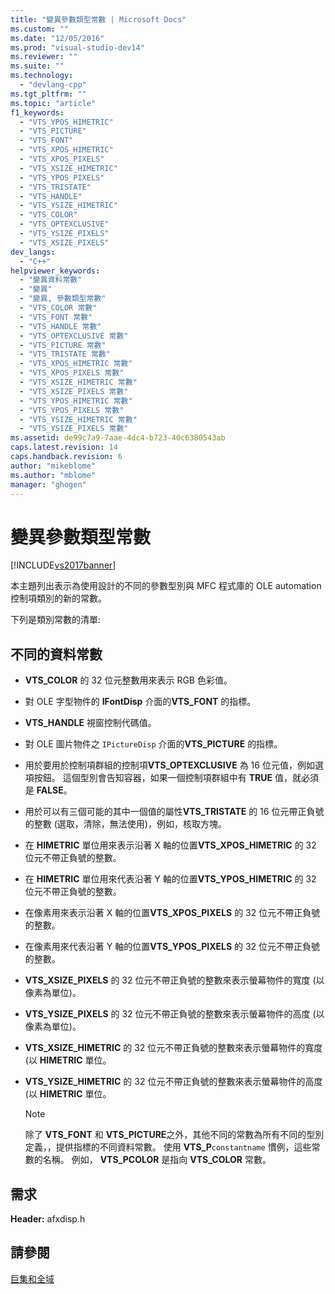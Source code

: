 ```yaml
---
title: "變異參數類型常數 | Microsoft Docs"
ms.custom: ""
ms.date: "12/05/2016"
ms.prod: "visual-studio-dev14"
ms.reviewer: ""
ms.suite: ""
ms.technology: 
  - "devlang-cpp"
ms.tgt_pltfrm: ""
ms.topic: "article"
f1_keywords: 
  - "VTS_YPOS_HIMETRIC"
  - "VTS_PICTURE"
  - "VTS_FONT"
  - "VTS_XPOS_HIMETRIC"
  - "VTS_XPOS_PIXELS"
  - "VTS_XSIZE_HIMETRIC"
  - "VTS_YPOS_PIXELS"
  - "VTS_TRISTATE"
  - "VTS_HANDLE"
  - "VTS_YSIZE_HIMETRIC"
  - "VTS_COLOR"
  - "VTS_OPTEXCLUSIVE"
  - "VTS_YSIZE_PIXELS"
  - "VTS_XSIZE_PIXELS"
dev_langs: 
  - "C++"
helpviewer_keywords: 
  - "變異資料常數"
  - "變異"
  - "變異, 參數類型常數"
  - "VTS_COLOR 常數"
  - "VTS_FONT 常數"
  - "VTS_HANDLE 常數"
  - "VTS_OPTEXCLUSIVE 常數"
  - "VTS_PICTURE 常數"
  - "VTS_TRISTATE 常數"
  - "VTS_XPOS_HIMETRIC 常數"
  - "VTS_XPOS_PIXELS 常數"
  - "VTS_XSIZE_HIMETRIC 常數"
  - "VTS_XSIZE_PIXELS 常數"
  - "VTS_YPOS_HIMETRIC 常數"
  - "VTS_YPOS_PIXELS 常數"
  - "VTS_YSIZE_HIMETRIC 常數"
  - "VTS_YSIZE_PIXELS 常數"
ms.assetid: de99c7a9-7aae-4dc4-b723-40c6380543ab
caps.latest.revision: 14
caps.handback.revision: 6
author: "mikeblome"
ms.author: "mblome"
manager: "ghogen"
---
```

# 變異參數類型常數
[!INCLUDE[vs2017banner](../../assembler/inline/includes/vs2017banner.md)]

本主題列出表示為使用設計的不同的參數型別與 MFC 程式庫的 OLE automation 控制項類別的新的常數。  
  
 下列是類別常數的清單:  
  
##  <a name="_mfc_variant_data_constants"></a> 不同的資料常數  
  
-   **VTS\_COLOR** 的 32 位元整數用來表示 RGB 色彩值。  
  
-   對 OLE 字型物件的 **IFontDisp** 介面的**VTS\_FONT** 的指標。  
  
-   **VTS\_HANDLE** 視窗控制代碼值。  
  
-   對 OLE 圖片物件之 `IPictureDisp` 介面的**VTS\_PICTURE** 的指標。  
  
-   用於要用於控制項群組的控制項**VTS\_OPTEXCLUSIVE** 為 16 位元值，例如選項按鈕。  這個型別會告知容器，如果一個控制項群組中有 **TRUE** 值，就必須是 **FALSE**。  
  
-   用於可以有三個可能的其中一個值的屬性**VTS\_TRISTATE** 的 16 位元帶正負號的整數 \(選取，清除，無法使用\)，例如，核取方塊。  
  
-   在 **HIMETRIC** 單位用來表示沿著 X 軸的位置**VTS\_XPOS\_HIMETRIC** 的 32 位元不帶正負號的整數。  
  
-   在 **HIMETRIC** 單位用來代表沿著 Y 軸的位置**VTS\_YPOS\_HIMETRIC** 的 32 位元不帶正負號的整數。  
  
-   在像素用來表示沿著 X 軸的位置**VTS\_XPOS\_PIXELS** 的 32 位元不帶正負號的整數。  
  
-   在像素用來代表沿著 Y 軸的位置**VTS\_YPOS\_PIXELS** 的 32 位元不帶正負號的整數。  
  
-   **VTS\_XSIZE\_PIXELS** 的 32 位元不帶正負號的整數來表示螢幕物件的寬度 \(以像素為單位\)。  
  
-   **VTS\_YSIZE\_PIXELS** 的 32 位元不帶正負號的整數來表示螢幕物件的高度 \(以像素為單位\)。  
  
-   **VTS\_XSIZE\_HIMETRIC** 的 32 位元不帶正負號的整數來表示螢幕物件的寬度 \(以 **HIMETRIC** 單位。  
  
-   **VTS\_YSIZE\_HIMETRIC** 的 32 位元不帶正負號的整數來表示螢幕物件的高度 \(以 **HIMETRIC** 單位。  
  
    > [!NOTE]
    >  除了 **VTS\_FONT** 和 **VTS\_PICTURE**之外，其他不同的常數為所有不同的型別定義，，提供指標的不同資料常數。  使用 **VTS\_P**`constantname` 慣例，這些常數的名稱。  例如， **VTS\_PCOLOR** 是指向 **VTS\_COLOR** 常數。  
  
## 需求  
 **Header:** afxdisp.h  
  
## 請參閱  
 [巨集和全域](../../mfc/reference/mfc-macros-and-globals.md)
